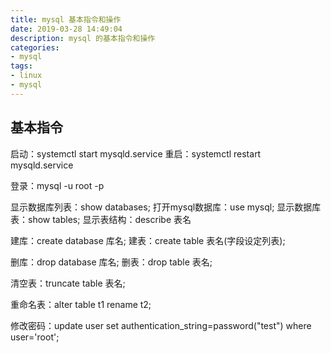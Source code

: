 ```yaml
---
title: mysql 基本指令和操作
date: 2019-03-28 14:49:04
description: mysql 的基本指令和操作
categories:
- mysql
tags:
- linux
- mysql
---
```


## 基本指令

启动：systemctl start mysqld.service
重启：systemctl restart mysqld.service

登录：mysql -u root -p

显示数据库列表：show databases;
打开mysql数据库：use mysql;
显示数据库表：show tables;
显示表结构：describe 表名

建库：create database 库名;
建表：create table 表名(字段设定列表);

删库：drop database 库名;
删表：drop table 表名;

清空表：truncate table 表名;

重命名表：alter table t1 rename t2;

修改密码：update user set authentication_string=password("test") where user='root';
